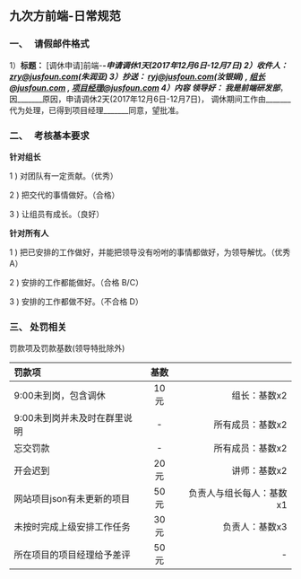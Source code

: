 ## 九次方前端-日常规范

### 一、   请假邮件格式

1）**标题：**
    [调休申请]前端-_______-申请调休1天(2017年12月6日-12月7日)
2）**收件人：**
    zry@jusfoun.com(朱润亚)
3）**抄送：**
    ryj@jusfoun.com(汝银娟) , 组长@jusfoun.com , 项目经理@jusfoun.com
4）**内容**
    领导好：
    我是前端研发部_______，因_______原因，申请调休2天(2017年12月6日-12月7日)，
    调休期间工作由_______代为处理，已得到项目经理_______同意，望批准。


### 二、   考核基本要求
**针对组长**

1 ) 对团队有一定贡献。（优秀）

2 ) 把交代的事情做好。（合格）

3 ) 让组员有成长。（良好）

**针对所有人**
 
1 ) 把已安排的工作做好，并能把领导没有吩咐的事情都做好，为领导解忧。（优秀 A）

2 ) 安排的工作都能做好。（合格 B/C）

3 ) 安排的工作都做不好。（不合格 D）

### 三、   处罚相关
罚款项及罚款基数(领导特批除外)

| 罚款项 | 基数 |    |
|:------------------------ |:-----:|----------:|
| 9:00未到岗，包含调休 | 10元 | 组长：基数x2 |
| 9:00未到岗并未及时在群里说明 |  -  | 所有成员：基数x2 |
| 忘交罚款 |  -  | 所有成员：基数x2 |
| 开会迟到 | 20元 | 讲师：基数x2 |
| 网站项目json有未更新的项目 | 50元 | 负责人与组长每人：基数x1 |
| 未按时完成上级安排工作任务 | 30元 | 负责人：基数x3 |
| 所在项目的项目经理给予差评 | 50元 |  -  |



 

